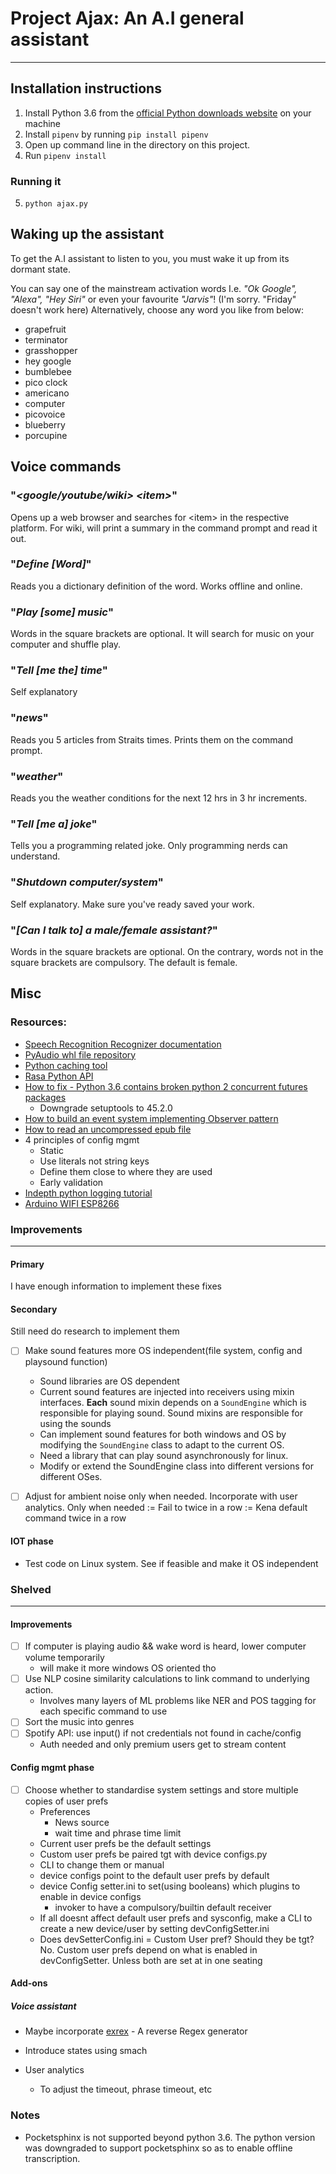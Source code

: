 # Project Ajax: An A.I general assistant
---

## Installation instructions
1. Install Python 3.6 from the [official Python downloads website](https://www.python.org/downloads/) on your machine
2. Install `pipenv` by running `pip install pipenv`
3. Open up command line in the directory on this project.
4. Run `pipenv install`

### Running it
5. `python ajax.py`

## Waking up the assistant
To get the A.I assistant to listen to you, you must wake it up from its dormant state. 

You can say one of the mainstream activation words I.e. *"Ok Google", "Alexa", "Hey Siri"* or even your favourite *"Jarvis"*! (I'm sorry. "Friday" doesn't work here) Alternatively, choose any word you like from below:
- grapefruit
- terminator
- grasshopper
- hey google
- bumblebee
- pico clock
- americano
- computer
- picovoice
- blueberry
- porcupine

## Voice commands
### "*\<google/youtube/wiki\> \<item\>*"
Opens up a web browser and searches for \<item\> in the respective platform. For wiki, will print a summary in the command prompt and read it out.

### "*Define [Word]*"
Reads you a dictionary definition of the word. Works offline and online.

### "*Play [some] music*"
Words in the square brackets are optional. It will search for music on your computer and shuffle play.

### "*Tell [me the] time*"
Self explanatory

### "*news*"
Reads you 5 articles from Straits times. Prints them on the command prompt.

### "*weather*"
Reads you the weather conditions for the next 12 hrs in 3 hr increments.

### "*Tell [me a] joke*"
Tells you a programming related joke. Only programming nerds can understand.

### "*Shutdown computer/system*"
Self explanatory. Make sure you've ready saved your work.

### "*[Can I talk to] a male/female assistant?*"
Words in the square brackets are optional. On the contrary, words not in the square brackets are compulsory. The default is female.


## Misc
### Resources:
- [Speech Recognition Recognizer documentation](https://github.com/Uberi/speech_recognition/blob/master/reference/library-reference.rst)
- [PyAudio whl file repository](https://www.lfd.uci.edu/~gohlke/pythonlibs/#pyaudio)
- [Python caching tool](https://towardsdatascience.com/how-to-speed-up-your-python-code-with-caching-c1ea979d0276)
- [Rasa Python API](http://35.196.60.7/docs/nlu/0.14.5/python/)
- [How to fix - Python 3.6 contains broken python 2 concurrent futures packages](https://stackoverflow.com/questions/54338270/syntax-error-after-installing-futures-package-in-my-virtualenv)
	- Downgrade setuptools to 45.2.0
- [How to build an event system implementing Observer pattern](https://dev.to/kuba_szw/build-your-own-event-system-in-python-5hk6)
- [How to read an uncompressed epub file](https://stackoverflow.com/questions/1388467/reading-epub-format)
- 4 principles of config mgmt
	- Static
	- Use literals not string keys
	- Define them close to where they are used
	- Early validation
- [Indepth python logging tutorial](https://coderzcolumn.com/tutorials/python/logging-simple-guide-to-log-events-in-python)
- [Arduino WIFI ESP8266](https://www.youtube.com/watch?v=Q6NBnPfPhWE)

### Improvements
---
#### Primary
I have enough information to implement these fixes


#### Secondary
Still need do research to implement them
- [ ] Make sound features more OS independent(file system, config and playsound function)
	- Sound libraries are OS dependent
	- Current sound features are injected into receivers using mixin interfaces. **Each** sound mixin depends on a `SoundEngine` which is responsible for playing sound. Sound mixins are responsible for using the sounds
	- Can implement sound features for both windows and OS by modifying the `SoundEngine` class to adapt to the current OS.
	- Need a library that can play sound asynchronously for linux.
	- Modify or extend the SoundEngine class into different versions for different OSes.
- [ ] Adjust for ambient noise only when needed. Incorporate with user analytics. Only when needed := Fail to twice in a row := Kena default command twice in a row


#### IOT phase
- Test code on Linux system. See if feasible and make it OS independent


### Shelved
---
#### Improvements

- [ ] If computer is playing audio && wake word is heard, lower computer volume temporarily
	- will make it more windows OS oriented tho
- [ ] Use NLP cosine similarity calculations to link command to underlying action.
	- Involves many layers of ML problems like NER and POS tagging for each specific command to use
- [ ] Sort the music into genres
- [ ] Spotify API: use input() if not credentials not found in cache/config
	- Auth needed and only premium users get to stream content

#### Config mgmt phase
- [ ] Choose whether to standardise system settings and store multiple copies of user prefs
	- Preferences
		- News source
		- wait time and phrase time limit
	- Current user prefs be the default settings
	- Custom user prefs be paired tgt with device configs.py
	- CLI to change them or manual
	- device configs point to the default user prefs by default
	- device Config setter.ini to set(using booleans) which plugins to enable in device configs
		- invoker to have a compulsory/builtin default receiver
	- If all doesnt affect default user prefs and sysconfig, make a CLI to create a new device/user by setting devConfigSetter.ini
	- Does devSetterConfig.ini = Custom User pref? Should they be tgt? No. Custom user prefs depend on what is enabled in devConfigSetter. Unless both are set at in one seating


#### Add-ons
##### Voice assistant
- Maybe incorporate [exrex](https://github.com/asciimoo/exrex) - A reverse Regex generator

- Introduce states using smach
- User analytics
	- To adjust the timeout, phrase timeout, etc


### Notes
- Pocketsphinx is not supported beyond python 3.6. The python version was downgraded to support pocketsphinx so as to enable offline transcription.

	
	